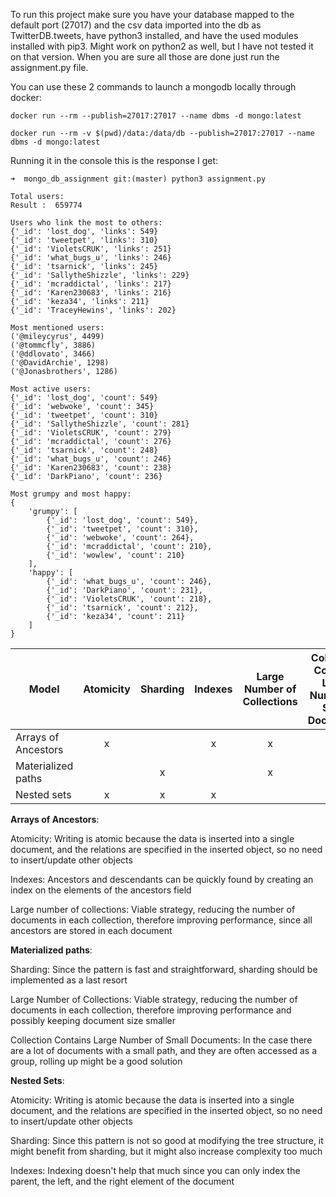 To run this project make sure you have your database mapped to the default port (27017) and the csv data imported into the db as TwitterDB.tweets, have python3 installed, and have the used modules installed with pip3. Might work on python2 as well, but I have not tested it on that version. When you are sure all those are done just run the assignment.py file.

You can use these 2 commands to launch a mongodb locally through docker:
```
docker run --rm --publish=27017:27017 --name dbms -d mongo:latest
```
```
docker run --rm -v $(pwd)/data:/data/db --publish=27017:27017 --name dbms -d mongo:latest
```


Running it in the console this is the response I get:
```
➜  mongo_db_assignment git:(master) python3 assignment.py

Total users:
Result :  659774

Users who link the most to others:
{'_id': 'lost_dog', 'links': 549}
{'_id': 'tweetpet', 'links': 310}
{'_id': 'VioletsCRUK', 'links': 251}
{'_id': 'what_bugs_u', 'links': 246}
{'_id': 'tsarnick', 'links': 245}
{'_id': 'SallytheShizzle', 'links': 229}
{'_id': 'mcraddictal', 'links': 217}
{'_id': 'Karen230683', 'links': 216}
{'_id': 'keza34', 'links': 211}
{'_id': 'TraceyHewins', 'links': 202}

Most mentioned users:
('@mileycyrus', 4499)
('@tommcfly', 3886)
('@ddlovato', 3466)
('@DavidArchie', 1298)
('@Jonasbrothers', 1286)

Most active users:
{'_id': 'lost_dog', 'count': 549}
{'_id': 'webwoke', 'count': 345}
{'_id': 'tweetpet', 'count': 310}
{'_id': 'SallytheShizzle', 'count': 281}
{'_id': 'VioletsCRUK', 'count': 279}
{'_id': 'mcraddictal', 'count': 276}
{'_id': 'tsarnick', 'count': 248}
{'_id': 'what_bugs_u', 'count': 246}
{'_id': 'Karen230683', 'count': 238}
{'_id': 'DarkPiano', 'count': 236}

Most grumpy and most happy:
{
	'grumpy': [
		{'_id': 'lost_dog', 'count': 549},
        {'_id': 'tweetpet', 'count': 310},
        {'_id': 'webwoke', 'count': 264},
        {'_id': 'mcraddictal', 'count': 210},
        {'_id': 'wowlew', 'count': 210}
    ],
 	'happy': [
 		{'_id': 'what_bugs_u', 'count': 246},
        {'_id': 'DarkPiano', 'count': 231},
        {'_id': 'VioletsCRUK', 'count': 218},
        {'_id': 'tsarnick', 'count': 212},
        {'_id': 'keza34', 'count': 211}
    ]
}
```


Model | Atomicity | Sharding |Indexes |Large Number of Collections | Collection Contains Large Number of Small Documents
----|:----:|:----:|:----:|:----:|:----:
Arrays of Ancestors	|x| |x|x| |
Materialized paths  | |x ||x|x|
Nested sets			|x|x|x|| |


**Arrays of Ancestors**:

Atomicity: Writing is atomic because the data is inserted into a single document, and the relations are specified in the inserted object, so no need to insert/update other objects

Indexes: Ancestors and descendants can be quickly found by creating an index on the elements of the ancestors field

Large number of collections: Viable strategy, reducing the number of documents in each collection, therefore improving performance, since all ancestors are stored in each document


**Materialized paths**:

Sharding: Since the pattern is fast and straightforward, sharding should be implemented as a last resort

Large Number of Collections: Viable strategy, reducing the number of documents in each collection, therefore improving performance and possibly keeping document size smaller

Collection Contains Large Number of Small Documents: In the case there are a lot of documents with a small path, and they are often accessed as a group, rolling up might be a good solution


**Nested Sets**:

Atomicity: Writing is atomic because the data is inserted into a single document, and the relations are specified in the inserted object, so no need to insert/update other objects

Sharding: Since this pattern is not so good at modifying the tree structure, it might benefit from sharding, but it might also increase complexity too much

Indexes: Indexing doesn't help that much since you can only index the parent, the left, and the right element of the document